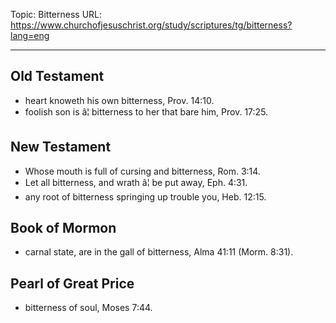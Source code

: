 Topic: Bitterness
URL: https://www.churchofjesuschrist.org/study/scriptures/tg/bitterness?lang=eng

---

## Old Testament

- heart knoweth his own bitterness, Prov. 14:10.
- foolish son is â¦ bitterness to her that bare him, Prov. 17:25.

## New Testament

- Whose mouth is full of cursing and bitterness, Rom. 3:14.
- Let all bitterness, and wrath â¦ be put away, Eph. 4:31.
- any root of bitterness springing up trouble you, Heb. 12:15.

## Book of Mormon

- carnal state, are in the gall of bitterness, Alma 41:11 (Morm. 8:31).

## Pearl of Great Price

- bitterness of soul, Moses 7:44.

